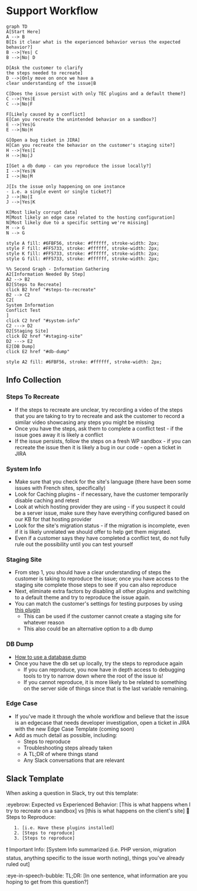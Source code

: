 # Support Workflow

```mermaid
graph TD
A[Start Here]
A --> B
B[Is it clear what is the experienced behavior versus the expected behavior?]
B -->|Yes| C
B -->|No| D

D[Ask the customer to clarify 
the steps needed to recreate]
D -->|Only move on once we have a 
clear understanding of the issue|B

C[Does the issue persist with only TEC plugins and a default theme?]
C -->|Yes|E
C -->|No|F

F[Likely caused by a conflict]
E[Can you recreate the unintended behavior on a sandbox?]
E -->|Yes|G
E -->|No|H

G[Open a bug ticket in JIRA]
H[Can you recreate the behavior on the customer's staging site?]
H -->|Yes|I
H -->|No|J

I[Get a db dump - can you reproduce the issue locally?]
I -->|Yes|N
I -->|No|M

J[Is the issue only happening on one instance
- i.e. a single event or single ticket?]
J -->|No|I
J -->|Yes|K

K[Most likely corrupt data]
M[Most likely an edge case related to the hosting configuration]
N[Most likely due to a specific setting we're missing]
M --> G
N --> G

style A fill: #6FBF56, stroke: #ffffff, stroke-width: 2px;
style F fill: #FF5733, stroke: #ffffff, stroke-width: 2px;
style K fill: #FF5733, stroke: #ffffff, stroke-width: 2px;
style G fill: #FF5733, stroke: #ffffff, stroke-width: 2px;

%% Second Graph - Information Gathering
A2[Information Needed By Step]
A2 --> B2
B2[Steps to Recreate]
click B2 href "#steps-to-recreate"
B2 --> C2
C2[
System Information
Conflict Test
]
click C2 href "#system-info"
C2 ---> D2
D2[Staging Site]
click D2 href "#staging-site"
D2 ---> E2
E2[DB Dump]
click E2 href "#db-dump"

style A2 fill: #6FBF56, stroke: #ffffff, stroke-width: 2px;
```

## Info Collection
### Steps To Recreate
- If the steps to recreate are unclear, try recording a video of the steps that you are taking to try to recreate and ask the customer to record a similar video showcasing any steps you might be missing
- Once you have the steps, ask them to complete a conflict test - if the issue goes away it is likely a conflict
- If the issue persists, follow the steps on a fresh WP sandbox - if you can recreate the issue then it is likely a bug in our code - open a ticket in JIRA

### System Info
- Make sure that you check for the site's language (there have been some issues with French sites, specifically)
- Look for Caching plugins - if necessary, have the customer temporarily disable caching and retest
- Look at which hosting provider they are using - if you suspect it could be a server issue, make sure they have everything configured based on our KB for that hosting provider
- Look for the site's migration status - if the migration is incomplete, even if it is likely unrelated we should offer to help get them migrated. 
- Even if a customer says they have completed a conflict test, do not fully rule out the possibility until you can test yourself


### Staging Site
- From step 1, you should have a clear understanding of steps the customer is taking to reproduce the issue; once you have access to the staging site complete those steps to see if you can also reproduce
- Next, eliminate extra factors by disabling all other plugins and switching to a default theme and try to reproduce the issue again.
- You can match the customer's settings for testing purposes by using [this plugin](https://theeventscalendar.com/extensions/settings-import-export/)
    - This can be used if the customer cannot create a staging site for whatever reason
    - This also could be an alternative option to a db dump 

### DB Dump
- [How to use a database dump](https://www.loom.com/share/471ae3b4fcaf4a7f8df2e67a7feb37a4)
- Once you have the db set up locally, try the steps to reproduce again
  - If you can reproduce, you now have in depth access to debugging tools to try to narrow down where the root of the issue is!
  - If you cannot reproduce, it is more likely to be related to something on the server side of things since that is the last variable remaining. 

### Edge Case
- If you've made it through the whole workflow and believe that the issue is an edgecase that needs developer investigation, open a ticket in JIRA with the new Edge Case Template (coming soon)
- Add as much detail as possible, including:
  - Steps to reproduce 
  - Troubleshooting steps already taken 
  - A TL;DR of where things stand 
  - Any Slack conversations that are relevant 

## Slack Template
When asking a question in Slack, try out this template: <br/>

:eyebrow: Expected vs Experienced Behavior: [This is what happens when I try to recreate on a sandbox] vs [this is what happens on the client's site]
:pencil: Steps to Reproduce:
```
   1. [i.e. Have these plugins installed]
   2. [Steps to reproduce]
   3. [Steps to reproduce]
```
:exclamation: Important Info: [System Info summarized (i.e. PHP version, migration status, anything specific to the issue worth noting), things you've already ruled out]

:eye-in-speech-bubble: TL;DR: [In one sentence, what information are you hoping to get from this question?]

